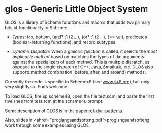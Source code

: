 # glos - Generic Little Object System

GLOS is a library of Scheme functions and macros that adds two primary
bits of functionality to Scheme:  

* *Types*:  top, bottom, (and? t1 t2 ...), (or? t1 t2 ...), 
(== val), predicates (boolean-returning functions), and record
subtypes. 

* *Dynamic Dispatch*:  When a *generic function* is called, it
selects the _most applicable method_ based on matching the types
of the arguments against the specializers of each method.  This is
multiple dispatch, as opposed to the single dispatch of C++, Java,
Smalltalk, etc.  GLOS also supports method combination (before, after,
and around) methods.


Currently the code is specific to Scheme48 (see <a
href="http://www.s48.org/">www.s48.org</a>), but only very slightly so.
Ports welcome.

To load GLOS, fire up scheme48, open the file test.scm, and paste the
first five lines from test.scm at the scheme48 prompt.

Some description of GLOS is in the paper <a href="ref-dyn-patterns.pdf">ref-dyn-patterns</a>. 

Also, slides in <ahref="proglangsandsofteng.pdf">proglangsandsofteng</a> work through
some examples using GLOS.

